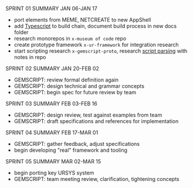SPRINT 01 SUMMARY JAN 06-JAN 17

* port elements from MEME, NETCREATE to new AppShell
* add [Typescript](https://github.com/typescript-eslint/typescript-eslint) to build chain, document build process in new docs folder
* research monorepos in `x-museum of code` repo
* create prototype framework `x-ur-framework` for integration research
* start scripting research `x-gemscript-proto`, research [script parsing](https://tomassetti.me/parsing-in-javascript/) with notes in repo

SPRINT 02 SUMMARY JAN 20-FEB 02

* GEMSCRIPT: review formal definition again
* GEMSCRIPT: design technical and grammar concepts
* GEMSCRIPT: begin spec for future review by team

SPRINT 03 SUMMARY FEB 03-FEB 16

* GEMSCRIPT: design review, test against examples from team
* GEMSCRIPT: draft specifications and references for implementation

SPRINT 04 SUMMARY FEB 17-MAR 01

* GEMSCRIPT: gather feedback, adjust specifications
* begin developing "real" framework and tooling

SPRINT 05 SUMMARY MAR 02-MAR 15

* begin porting key URSYS system
* GEMSCRIPT: team meeting review, clarification, tightening concepts